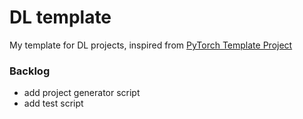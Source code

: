 # DL template

My template for DL projects, inspired from [PyTorch Template Project](https://github.com/victoresque/pytorch-template)

### Backlog

- add project generator script
- add test script